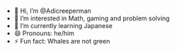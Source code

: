 - 👋 Hi, I’m @Adicreeperman
- 👀 I’m interested in Math, gaming and problem solving
- 🌱 I’m currently learning Japanese
- 😄 Pronouns: he/him
- ⚡ Fun fact: Whales are not green

<!---
Adicreeperman/Adicreeperman is a ✨ special ✨ repository because its `README.md` (this file) appears on your GitHub profile.
You can click the Preview link to take a look at your changes.
--->
